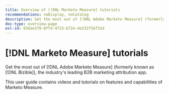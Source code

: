 ```yaml
---
title: Overview of [!DNL Marketo Measure] tutorials
recommendations: noDisplay, noCatalog
description: Get the most out of [!DNL Adobe Marketo Measure] (formerly known as [!DNL Bizible]), the industry's leading B2B marketing attribution app.
doc-type: overview-page
exl-id: 83dae370-8ffd-4715-b72e-4e232f1bf31d
---
```

# [!DNL Marketo Measure] tutorials

Get the most out of [!DNL Adobe Marketo Measure] (formerly known as [!DNL Bizible]), the industry's leading B2B marketing attribution app.

This user guide contains videos and tutorials on features and capabilities of Marketo Measure.
 
<div id="recs-overview-body-1"></div>
<div id="recs-overview-body-2"></div>
<div id="recs-overview-body-3"></div>
<div id="recs-overview-body-4"></div>
<div id="recs-overview-body-5"></div>
<div id="recs-overview-body-6"></div>
